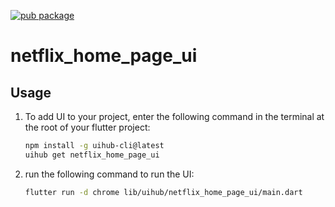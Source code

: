 [![pub package](https://img.shields.io/pub/v/netflix_home_page_ui.svg)](https://pub.dartlang.org/packages/netflix_home_page_ui)

# netflix_home_page_ui

[//]: # ([![YouTube Video Title]&#40;https://img.youtube.com/vi/[video-id]/0.jpg&#41;]&#40;https://www.youtube.com/watch?v=[video-id]&#41;)



## Usage

1. To add UI to your project, enter the following command in the terminal at the root of your flutter project:
   ```bash
   npm install -g uihub-cli@latest
   uihub get netflix_home_page_ui
   ```
2. run the following command to run the UI: 
    ```bash
    flutter run -d chrome lib/uihub/netflix_home_page_ui/main.dart
    ```